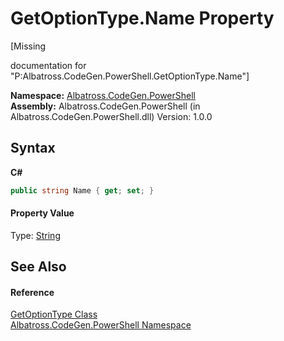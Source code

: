 # GetOptionType.Name Property 
 

\[Missing <summary> documentation for "P:Albatross.CodeGen.PowerShell.GetOptionType.Name"\]

**Namespace:**&nbsp;<a href="73820E42">Albatross.CodeGen.PowerShell</a><br />**Assembly:**&nbsp;Albatross.CodeGen.PowerShell (in Albatross.CodeGen.PowerShell.dll) Version: 1.0.0

## Syntax

**C#**<br />
``` C#
public string Name { get; set; }
```


#### Property Value
Type: <a href="http://msdn2.microsoft.com/en-us/library/s1wwdcbf" target="_blank">String</a>

## See Also


#### Reference
<a href="B01BF27C">GetOptionType Class</a><br /><a href="73820E42">Albatross.CodeGen.PowerShell Namespace</a><br />